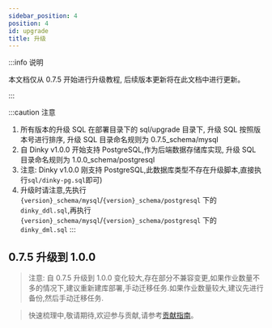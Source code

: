 ```yaml
---
sidebar_position: 4
position: 4
id: upgrade
title: 升级
---
```



:::info 说明

本文档仅从 0.7.5 开始进行升级教程, 后续版本更新将在此文档中进行更新。

:::

:::caution 注意

1. 所有版本的升级 SQL 在部署目录下的 sql/upgrade 目录下, 升级 SQL 按照版本号进行排序, 升级 SQL 目录命名规则为 0.7.5_schema/mysql
2. 自 Dinky v1.0.0 开始支持 PostgreSQL,作为后端数据存储库实现, 升级 SQL 目录命名规则为 1.0.0_schema/postgresql
3. 注意: Dinky v1.0.0 刚支持 PostgreSQL,此数据库类型不存在升级脚本,直接执行`sql/dinky-pg.sql`即可)
4. 升级时请注意,先执行 `{version}_schema/mysql`/`{version}_schema/postgresql` 下的 `dinky_ddl.sql`,再执行 `{version}_schema/mysql`/`{version}_schema/postgresql` 下的 `dinky_dml.sql`
:::

## 0.7.5 升级到 1.0.0

> 注意: 自 0.7.5 升级到 1.0.0 变化较大,存在部分不兼容变更,如果作业数量不多的情况下,建议重新建库部署,手动迁移任务.如果作业数量较大,建议先进行备份,然后手动迁移任务.
    
> 快速梳理中,敬请期待,欢迎参与贡献,请参考[贡献指南](../developer_guide/contribution/how_contribute)。

```shell


```
